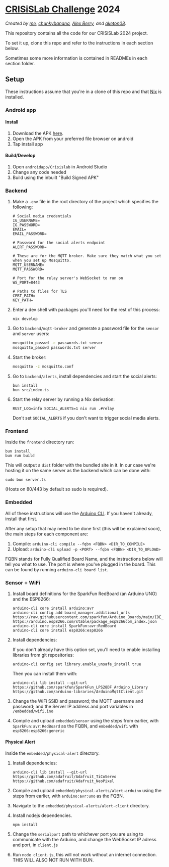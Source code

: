 # [CRISiSLab Challenge](https://www.crisislab.org.nz/crisislabchallenge) 2024

_Created by [me](https://github.com/tobyck), [chunkybanana](https://github.com/chunkybanana), [Alex Berry](https://github.com/AlexBerry0), and [aketon08](https://github.com/aketon08)._

This repository contains all the code for our CRISiSLab 2024 project.

To set it up, clone this repo and refer to the instructions in each section below.

Sometimes some more information is contained in READMEs in each section folder.

## Setup

These instructions assume that you're in a clone of this repo and that [Nix](https://nixos.org/download/) is installed.

### Android app

#### Install

1. Download the APK [here](https://github.com/tobyck/crisis-lab-2024/raw/master/androidapp/Crisislab/app/release/app-release.apk).
2. Open the APK from your preferred file browser on android
3. Tap install app

#### Build/Develop

1. Open `androidapp/Crisislab` in Android Studio
2. Change any code needed
3. Build using the inbuilt "Build Signed APK"

### Backend

1. Make a `.env` file in the root directory of the project which specifies the following:

    ```
    # Social media credentials
    IG_USERNAME=
    IG_PASSWORD=
    EMAIL=
    EMAIL_PASSWORD=

    # Password for the social alerts endpoint
    ALERT_PASSWORD=

    # These are for the MQTT broker. Make sure they match what you set when you set up Mosquitto.
    MQTT_USERNAME=
    MQTT_PASSWORD=

    # Port for the relay server's WebSocket to run on
    WS_PORT=8443

    # Paths to files for TLS
    CERT_PATH=
    KEY_PATH=
    ```

2. Enter a dev shell with packages you'll need for the rest of this process:

    ```
    nix develop
    ```

3. Go to `backend/mqtt-broker` and generate a password file for the `sensor` and `server` users:

    ```bash
    mosquitto_passwd -c passwords.txt sensor
    mosquitto_passwd passwords.txt server
    ```

4. Start the broker:

    ```bash
    mosquitto -c mosquitto.conf
    ```

5. Go to `backend/alerts`, install dependencies and start the social alerts:

    ```
    bun install
    bun src/index.ts
    ```

6. Start the relay server by running a Nix derivation:

    ```
    RUST_LOG=info SOCIAL_ALERTS=1 nix run .#relay
    ```

    Don't set `SOCIAL_ALERTS` if you don't want to trigger social media alerts.

### Frontend

Inside the `frontend` directory run:

```
bun install
bun run build
```

This will output a `dist` folder with the bundled site in it. In our case we're hosting it on the same server as the backend which can be done with:

```
sudo bun server.ts
```

(Hosts on 80/443 by default so sudo is required).

### Embedded

All of these instructions will use the [Arduino CLI](https://arduino.github.io/arduino-cli). If you haven't already, install that first.

After any setup that may need to be done first (this will be explained soon), the main steps for each component are:

1. Compile: `arduino-cli compile --fqbn <FQBN> <DIR_TO_COMPILE>`
2. Upload: `arduino-cli upload -p <PORT> --fqbn <FQBN> <DIR_TO_UPLOAD>`

FQBN stands for Fully Qualified Board Name, and the instructions below will tell you what to use. The port is where you've plugged in the board. This can be found by running `arduino-cli board list`.

### Sensor + WiFi

1. Install board definitions for the SparkFun RedBoard (an Arduino UNO) and the ESP8266:

    ```
    arduino-cli core install arduino:avr
    arduino-cli config add board_manager.additional_urls https://raw.githubusercontent.com/sparkfun/Arduino_Boards/main/IDE_Board_Manager/package_sparkfun_index.json https://arduino.esp8266.com/stable/package_esp8266com_index.json
    arduino-cli core install SparkFun:avr:RedBoard
    arduino-cli core install esp8266:esp8266
    ```

2. Install dependencies:

    If you don't already have this option set, you'll need to enable installing libraries from git repositories:

    ```
    arduino-cli config set library.enable_unsafe_install true
    ```

    Then you can install them with:  

    ```
    arduino-cli lib install --git-url https://github.com/sparkfun/SparkFun_LPS28DF_Arduino_Library https://github.com/arduino-libraries/ArduinoMqttClient.git
    ```

3. Change the WiFi SSID and password; the MQTT username and password; and the Server IP address and port variables in `/embedded/wifi.ino`
4. Compile and upload `embedded/sensor` using the steps from earlier, with `SparkFun:avr:RedBoard` as the FQBN, and `embedded/wifi` with `esp8266:esp8266:generic`

#### Physical Alert

Inside the `embedded/physical-alert` directory.

1. Install dependencies:

    ```
    arduino-cli lib install --git-url https://github.com/adafruit/Adafruit_TiCoServo https://github.com/adafruit/Adafruit_NeoPixel
    ```
   
2. Compile and upload `embedded/physical-alerts/alert-arduino` using the steps from earlier, with `arduino:avr:uno` as the FQBN.

3. Navigate to the `embedded/physical-alerts/alert-client` directory.

4. Install nodejs dependencies.

   ```
   npm install
   ```

5. Change the `serialport` path to whichever port you are using to communicate with the Arduino, and change the WebSocket IP adress and port, in `client.js`

6. Run `node client.js`, this will not work without an internet connection. THIS WILL ALSO NOT RUN WITH BUN.

